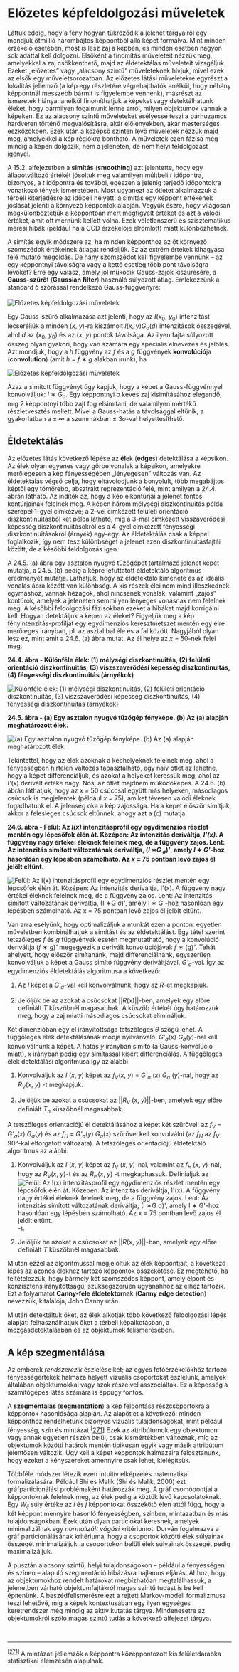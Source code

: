 <?xml version="1.0" encoding="UTF-8" standalone="no"?>
<!DOCTYPE html PUBLIC "-//W3C//DTD XHTML 1.1//EN" "http://www.w3.org/TR/xhtml11/DTD/xhtml11.dtd">
<html xmlns="http://www.w3.org/1999/xhtml"><head><meta name="generator" content="DocBook XSL Stylesheets V1.76.1"/></head><body><div class="section" title="Előzetes képfeldolgozási műveletek"><div class="titlepage"><div><div><h1 class="title"><a id="id782362"/>Előzetes képfeldolgozási műveletek</h1></div></div></div><p>Láttuk eddig, hogy a fény hogyan tükröződik a jelenet tárgyairól egy mondjuk ötmillió hárombájtos képpontból álló képet formálva. Mint minden érzékelő esetében, most is lesz zaj a képben, és minden esetben nagyon sok adattal kell dolgozni. Elsőként a finomítás műveleteit nézzük meg, amelyekkel a zaj csökkenthető, majd az éldetektálás műveleteit vizsgáljuk. Ezeket „előzetes” vagy „alacsony szintű” műveleteknek hívjuk, mivel ezek az elsők egy műveletsorozatban. Az előzetes látási műveletekre egyrészt a lokalitás jellemző (a kép egy részletére végrehajthatók anélkül, hogy néhány képpontnál messzebb bármit is figyelembe vennénk), másrészt az ismeretek hiánya: anélkül finomíthatjuk a képeket vagy detektálhatunk éleket, hogy bármilyen fogalmunk lenne arról, milyen objektumok vannak a képeken. Ez az alacsony szintű műveleteket esélyessé teszi a párhuzamos hardveren történő megvalósításra, akár élőlényekben, akár mesterséges eszközökben. Ezek után a középső szinten levő műveletek nézzük majd meg, amelyekkel a kép régiókra bontható. A műveletek ezen fázisa még mindig a képen dolgozik, nem a jeleneten, de nem helyi feldolgozást igényel.</p><p>A 15.2. alfejezetben a <span class="strong"><strong>simítás</strong></span> (<span class="strong"><strong>smoothing</strong></span>) azt jelentette, hogy egy állapotváltozó értékét jósoltuk meg valamilyen múltbeli <span class="emphasis"><em>t</em></span> időpontra, bizonyos, a <span class="emphasis"><em>t</em></span> időpontra és további, egészen a jelenig terjedő időpontokra vonatkozó tények ismeretében. Most ugyanezt az ötletet alkalmazzuk a térbeli kiterjedésre az időbeli helyett: a simítás egy képpont értékének jóslását jelenti a környező képpontok alapján. Vegyük észre, hogy világosan megkülönböztetjük a képpontban mért megfigyelt értéket és azt a valódi értéket, amit ott mérnünk kellett volna. Ezek véletlenszerű és szisztematikus mérési hibák (például ha a CCD érzékelője elromlott) miatt különbözhetnek.</p><p>A simítás egyik módszere az, ha minden képponthoz az őt környező szomszédok értékeinek átlagát rendeljük. Ez az extrém értékek kihagyása felé mutató megoldás. De hány szomszédot kell figyelembe vennünk – az egy képpontnyi távolságra vagy a kettő esetleg több pont távolságra lévőket? Erre egy válasz, amely jól működik Gauss-zajok kiszűrésére, a <span class="strong"><strong>Gauss-szűrő</strong></span>t (<span class="strong"><strong>Gaussian filter</strong></span>) használó súlyozott átlag. Emlékezzünk a standard <span class="emphasis"><em>δ</em></span><sub> </sub>szórással rendelkező Gauss-függvényre: </p><p><span class="inlinemediaobject"><img src="math/mi-24-0005.gif" alt="Előzetes képfeldolgozási műveletek"/></span></p><p>Egy Gauss-szűrő alkalmazása azt jelenti, hogy az <span class="emphasis"><em>I</em></span>(<span class="emphasis"><em>x</em></span><sub>0</sub>, <span class="emphasis"><em>y</em></span><sub>0</sub>) intenzitást lecseréljük a minden<span class="emphasis"><em> </em></span>(<span class="emphasis"><em>x</em></span>, <span class="emphasis"><em>y</em></span>)-ra kiszámolt <span class="emphasis"><em>I</em></span>(<span class="emphasis"><em>x</em></span>, <span class="emphasis"><em>y</em></span>)<span class="emphasis"><em>G<sub>σ</sub></em></span>(<span class="emphasis"><em>d</em></span>)<span class="emphasis"><em> </em></span>intenzitások összegével, ahol <span class="emphasis"><em>d</em></span> az (<span class="emphasis"><em>x</em></span><sub>0</sub>, <span class="emphasis"><em>y</em></span><sub>0</sub>) és az (<span class="emphasis"><em>x</em></span>, <span class="emphasis"><em>y</em></span>) pontok távolsága. Az ilyen fajta súlyozott összeg olyan gyakori, hogy van számára egy speciális elnevezés és jelölés. Azt mondjuk, hogy a <span class="emphasis"><em>h</em></span> függvény az <span class="emphasis"><em>f</em></span> és a <span class="emphasis"><em>g</em></span> függvények <span class="strong"><strong>konvolúció</strong></span>ja (<span class="strong"><strong>convolution</strong></span>) (amit <span class="emphasis"><em>h</em></span> = <span class="emphasis"><em>f </em></span>∗ <span class="emphasis"><em>g</em></span> alakban írunk), ha</p><p><span class="inlinemediaobject"><img src="math/mi-24-0006.gif" alt="Előzetes képfeldolgozási műveletek"/></span></p><p>Azaz a simított függvényt úgy kapjuk, hogy a képet a Gauss-függvénnyel konvolváljuk: <span class="emphasis"><em>I</em></span> ∗ <span class="emphasis"><em>G<sub>σ</sub></em></span>. Egy képpontnyi σ kevés zaj kisimításához elegendő, míg 2 képpontnyi több zajt fog elsimítani, de valamilyen mértékű részletvesztés mellett. Mivel a Gauss-hatás a távolsággal eltűnik, a gyakorlatban a ± ∞ a szummákban ± 3<span class="emphasis"><em>σ</em></span>-val helyettesíthető.</p><div class="section" title="Éldetektálás"><div class="titlepage"><div><div><h2 class="title"><a id="id782544"/>Éldetektálás</h2></div></div></div><p>Az előzetes látás következő lépése az <span class="strong"><strong>él</strong></span>ek (<span class="strong"><strong>edge</strong></span>s) detektálása a képsíkon. Az élek olyan egyenes vagy görbe vonalak a képsíkon, amelyekre merőlegesen a kép fényességében „lényegesen” változás van. Az éldetektálás végső célja, hogy eltávolodjunk a bonyolult, több megabájtos képtől egy tömörebb, absztrakt reprezentáció felé, mint amilyen a 24.4. ábrán látható. Az indíték az, hogy a kép élkontúrjai a jelenet fontos kontúrjainak felelnek meg. A képen három mélységi diszkontinuitás példa szerepel 1-gyel címkézve; a 2-vel címkézett felületi orientáció diszkontinuitásból két példa látható, míg a 3-mal címkézett visszaverődési képesség diszkontinuitásokról és a 4-gyel címkézett fényességi diszkontinuitásokról (árnyék) egy-egy. Az éldetektálás csak a képpel foglalkozik, így nem tesz különbséget a jelenet ezen diszkontinuitásfajtái között, de a későbbi feldolgozás igen.</p><p>A 24.5. (a) ábra egy asztalon nyugvó tűzőgépet tartalmazó jelenet képét mutatja, a 24.5. (b) pedig a képre lefuttatott éldetektáló algoritmus eredményét mutatja. Láthatjuk, hogy az éldetektáló kimenete és az ideális vonalas ábra között van különbség. A kis részek élei nem mind illeszkednek egymáshoz, vannak hézagok, ahol nincsenek vonalak, valamint „zajos” kontúrok, amelyek a jeleneten semmilyen lényeges vonásnak nem felelnek meg. A későbbi feldolgozási fázisokban ezeket a hibákat majd korrigálni kell. Hogyan detektáljuk a képen az éleket? Figyeljük meg a kép fényintenzitás-profilját egy egydimenziós keresztmetszet mentén egy élre merőleges irányban, pl. az asztal bal éle és a fal között. Nagyjából olyan lesz ez, mint amit a 24.6. (a) ábra mutat. Az él helye az <span class="emphasis"><em>x = </em></span>50-nek felel meg.</p><div class="figure"><a id="id782566"/><p class="title"><strong>24.4. ábra - Különféle élek: (1) mélységi diszkontinuitás, (2) felületi orientáció diszkontinuitás, (3) viszszaverődési képesség diszkontinuitás, (4) fényességi diszkontinuitás (árnyékok)</strong></p><div class="figure-contents"><div class="mediaobject"><img src="kepek/24-04.png" alt="Különféle élek: (1) mélységi diszkontinuitás, (2) felületi orientáció diszkontinuitás, (3) viszszaverődési képesség diszkontinuitás, (4) fényességi diszkontinuitás (árnyékok)"/></div></div></div><div class="figure"><a id="id782576"/><p class="title"><strong>24.5. ábra - (a) Egy asztalon nyugvó tűzőgép fényképe. (b) Az (a) alapján meghatározott élek.</strong></p><div class="figure-contents"><div class="mediaobject"><img src="kepek/24-05.png" alt="(a) Egy asztalon nyugvó tűzőgép fényképe. (b) Az (a) alapján meghatározott élek."/></div></div></div><p>Tekintettel, hogy az élek azoknak a képhelyeknek felelnek meg, ahol a fényességben hirtelen változás tapasztalható, egy naiv ötlet az lehetne, hogy a képet differenciáljuk, és azokat a helyeket keressük meg, ahol az<span class="emphasis"><em> I'</em></span>(<span class="emphasis"><em>x</em></span>) derivált értéke nagy. Nos, az ötlet majdnem működőképes. A 24.6. (b) ábrán láthatjuk, hogy az <span class="emphasis"><em>x = </em></span>50 csúccsal együtt más helyeken, másodlagos csúcsok is megjelentek (például <span class="emphasis"><em>x = </em></span>75), amiket tévesen valódi éleknek fogadhatunk el. A jelenség oka a kép zajossága. Ha a képet először simítjuk, akkor a felesleges csúcsok eltűnnek, ahogy azt a (c) mutatja.</p><div class="figure"><a id="id782602"/><p class="title"><strong>24.6. ábra - Felül: Az <span class="emphasis"><em>I(x)</em></span> intenzitásprofil egy egydimenziós részlet mentén egy lépcsőfok élén át. Középen: Az intenzitás deriváltja, <span class="emphasis"><em>I'(x)</em></span>. A függvény nagy értékei éleknek felelnek meg, de a függvény zajos. Lent: Az intenzitás simított változatának deriváltja, (<span class="emphasis"><em>I</em></span> ∗<span class="emphasis"><em>G<sub> </sub><sub>σ</sub></em></span>)<span class="emphasis"><em>'</em></span>, amely <span class="emphasis"><em>I</em></span> ∗ <span class="emphasis"><em>G'</em></span>-hoz hasonlóan egy lépésben számolható. Az<span class="emphasis"><em> x</em></span> = 75 pontban levő zajos él jelölt eltűnt.</strong></p><div class="figure-contents"><div class="mediaobject"><img src="kepek/24-06.png" alt="Felül: Az I(x) intenzitásprofil egy egydimenziós részlet mentén egy lépcsőfok élén át. Középen: Az intenzitás deriváltja, I'(x). A függvény nagy értékei éleknek felelnek meg, de a függvény zajos. Lent: Az intenzitás simított változatának deriváltja, (I ∗G σ)', amely I ∗ G'-hoz hasonlóan egy lépésben számolható. Az x = 75 pontban levő zajos él jelölt eltűnt."/></div></div></div><p>Van arra esélyünk, hogy optimalizáljuk a munkát ezen a ponton: egyetlen műveletben kombinálhatjuk a simítást és az éldetektálást. Egy tétel szerint tetszőleges <span class="emphasis"><em>f</em></span> és <span class="emphasis"><em>g</em></span> függvények esetén megmutatható, hogy a konvolúció deriváltja (<span class="emphasis"><em>f </em></span>∗<span class="emphasis"><em> g</em></span>)<span class="emphasis"><em>' </em></span>megegyezik a derivált konvolúciójával: <span class="emphasis"><em>f</em></span> ∗ (<span class="emphasis"><em>g</em></span>)<span class="emphasis"><em>'</em></span>. Tehát ahelyett, hogy először simítanánk, majd differenciálnánk, egyszerűen konvolváljuk a képet a Gauss simító függvény deriváltjával, <span class="emphasis"><em>G'<sub>σ</sub></em></span>-val. Így az egydimenziós éldetektálás algoritmusa a következő:</p><div class="orderedlist"><ol class="orderedlist"><li class="listitem"><p>Az <span class="emphasis"><em>I</em></span> képet a <span class="emphasis"><em>G'<sub>σ</sub></em></span>-val kell konvolválnunk, hogy az <span class="emphasis"><em>R</em></span>-et megkapjuk.</p></li><li class="listitem"><p>Jelöljük be az azokat a csúcsokat ||<span class="emphasis"><em>R</em></span>(<span class="emphasis"><em>x</em></span>)||-ben, amelyek egy előre definiált <span class="emphasis"><em>T</em></span> küszöbnél magasabbak. A küszöb értékét úgy határozzuk meg, hogy a zaj miatti másodlagos csúcsokat elimináljuk.</p></li></ol></div><p>Két dimenzióban egy él irányítottsága tetszőleges <span class="emphasis"><em>θ </em></span>szögű lehet. A függőleges élek detektálásának módja nyilvánvaló: <span class="emphasis"><em>G'<sub>σ</sub></em></span>(<span class="emphasis"><em>x</em></span>) <span class="emphasis"><em>G<sub>σ</sub></em></span>(<span class="emphasis"><em>y</em></span>)-nal kell konvolválnunk a képet. A hatás <span class="emphasis"><em>y</em></span> irányban simító (a Gauss-konvolúció miatt), <span class="emphasis"><em>x</em></span> irányban pedig egy simítással kísért differenciálás. A függőleges élek detektálási algoritmusa így az alábbi:</p><div class="orderedlist"><ol class="orderedlist"><li class="listitem"><p>Konvolváljuk az <span class="emphasis"><em>I</em></span> (<span class="emphasis"><em>x</em></span>, <span class="emphasis"><em>y</em></span>) képet az <span class="emphasis"><em>f<sub>V</sub></em></span>(<span class="emphasis"><em>x</em></span>, <span class="emphasis"><em>y</em></span>) = <span class="emphasis"><em>G'<sub>σ</sub></em></span> (<span class="emphasis"><em>x</em></span>) <span class="emphasis"><em>G<sub>σ</sub></em></span> (<span class="emphasis"><em>y</em></span>)-nal, hogy az <span class="emphasis"><em>R<sub>V</sub></em></span>(<span class="emphasis"><em>x</em></span>, <span class="emphasis"><em>y</em></span>) -t megkapjuk.</p></li><li class="listitem"><p>Jelöljük be azokat a csúcsokat az ||<span class="emphasis"><em>R<sub>V </sub></em></span>(<span class="emphasis"><em>x</em></span>, <span class="emphasis"><em>y</em></span>)||-ben, amelyek egy előre definiált <span class="emphasis"><em>T<sub>n</sub></em></span> küszöbnél magasabbak.</p></li></ol></div><p>A tetszőleges orientációjú él detektálásához a képet két szűrővel: az <span class="emphasis"><em>f<sub>V</sub></em></span> = <span class="emphasis"><em>G'<sub>σ</sub></em></span>(<span class="emphasis"><em>x</em></span>) <span class="emphasis"><em>G<sub>σ</sub></em></span>(<span class="emphasis"><em>y</em></span>) és az <span class="emphasis"><em>f<sub>H</sub></em></span> = <span class="emphasis"><em>G'<sub>σ</sub></em></span>(<span class="emphasis"><em>y</em></span>) <span class="emphasis"><em>G<sub>σ</sub></em></span>(<span class="emphasis"><em>x</em></span>) szűrővel kell konvolválni (az <span class="emphasis"><em>f<sub>H</sub></em></span> az <span class="emphasis"><em>f<sub>V</sub></em></span> 90°-kal elforgatott változata). A tetszőleges orientációjú éldetektáló algoritmus az alábbi:</p><div class="orderedlist"><ol class="orderedlist"><li class="listitem"><p>Konvolváljuk az <span class="emphasis"><em>I</em></span> (<span class="emphasis"><em>x</em></span>, <span class="emphasis"><em>y</em></span>) képet az <span class="emphasis"><em>f<sub>V</sub></em></span> (<span class="emphasis"><em>x</em></span>, <span class="emphasis"><em>y</em></span>)-nal, valamint az <span class="emphasis"><em>f<sub>H </sub></em></span>(<span class="emphasis"><em>x</em></span>, <span class="emphasis"><em>y</em></span>)-nal, hogy az <span class="emphasis"><em>R<sub>V</sub></em></span>(<span class="emphasis"><em>x</em></span>, <span class="emphasis"><em>y</em></span>)-t és az <span class="emphasis"><em>R<sub>H</sub></em></span>(<span class="emphasis"><em>x</em></span>, <span class="emphasis"><em>y</em></span>) -t megkaphassuk. Definiáljuk az <span class="inlinemediaobject"><img src="math/mi-24-0016.gif" alt="Felül: Az I(x) intenzitásprofil egy egydimenziós részlet mentén egy lépcsőfok élén át. Középen: Az intenzitás deriváltja, I'(x). A függvény nagy értékei éleknek felelnek meg, de a függvény zajos. Lent: Az intenzitás simított változatának deriváltja, (I ∗G σ)', amely I ∗ G'-hoz hasonlóan egy lépésben számolható. Az x = 75 pontban levő zajos él jelölt eltűnt."/></span>-t.</p></li><li class="listitem"><p>Jelöljük be azokat a csúcsokat az ||<span class="emphasis"><em>R</em></span>(<span class="emphasis"><em>x</em></span>, <span class="emphasis"><em>y</em></span>)||-ban, amelyek egy előre definiált <span class="emphasis"><em>T</em></span> küszöbnél magasabbak.</p></li></ol></div><p>Miután ezzel az algoritmussal megjelöltük az élek képpontjait, a következő lépés az azonos élekhez tartozó képpontok összekötése. Ez megtehető, ha feltételezzük, hogy bármely két szomszédos képpont, amely élpont és konzisztens irányítottságú, szükségszerűen ugyanahhoz az élhez tartozik. Ezt a folyamatot <span class="strong"><strong>Canny-féle éldetektor</strong></span>nak (<span class="strong"><strong>Canny edge detection</strong></span>) nevezzük, kitalálója, John Canny után.</p><p>Miután detektáltuk őket, az élek alkotják több következő feldolgozási lépés alapját: felhasználhatjuk őket a térbeli képalkotásban, a mozgásdetektálásban és az objektumok felismerésében.</p></div><div class="section" title="A kép szegmentálása"><div class="titlepage"><div><div><h2 class="title"><a id="id783012"/>A kép szegmentálása</h2></div></div></div><p>Az emberek <span class="emphasis"><em>rendszerezik</em></span> észleléseiket; az egyes fotóérzékelőkhöz tartozó fényességértékek halmaza helyett vizuális csoportokat észlelünk, amelyek általában objektumokkal vagy azok részeivel asszociáltak. Ez a képesség a számítógépes látás számára is éppúgy fontos.</p><p>A <span class="strong"><strong>szegmentálás</strong></span> (<span class="strong"><strong>segmentation</strong></span>) a kép felbontása részcsoportokra a képpontok hasonlósága alapján. Az alapötlet a következő: minden képponthoz rendelhetünk bizonyos vizuális tulajdonságokat, mint például fényesség, szín és mintázat.<sup>[<a id="id783034" href="#ftn.id783034" class="footnote">271</a>]</sup> Ezek az attribútumok egy objektumon vagy annak egyetlen részén belül, csak kismértékben változnak, míg az objektumok közötti határok mentén tipikusan egyik vagy másik attribútum jelentősen változik. Úgy kell a képet képpontok halmazaira felosztanunk, hogy ezeket a kényszereket amennyire csak lehet, kielégítsük.</p><p>Többféle módszer létezik ezen intuitív elképzelés matematikai formalizálására. Például Shi és Malik (Shi és Malik, 2000) ezt gráfparticionálási problémaként határozzák meg. A gráf csomópontjai a képpontoknak felelnek meg, az élek pedig a köztük levő kapcsolatoknak. Egy <span class="emphasis"><em>W<sub>ij</sub></em></span> súly értéke az <span class="emphasis"><em>i</em></span> és <span class="emphasis"><em>j</em></span> képpontokat összekötő élen attól függ, hogy a két képpont mennyire hasonló fényességben, színben, mintázatban és más tulajdonságokban. Ezek után olyan partíciókat keresnek, amelyek minimalizálnak egy <span class="emphasis"><em>normalizált vágási </em></span>kritériumot. Durván fogalmazva a gráf particionálásának kritériuma, hogy a csoportok közötti élek súlyainak összegét minimalizáljuk, a csoportokon belüli élek súlyainak összegét pedig maximalizáljuk.</p><p>A pusztán alacsony szintű, helyi tulajdonságokon – például a fényességen és színen – alapuló szegmentáció hibázásra hajlamos eljárás. Ahhoz, hogy az objektumokhoz rendelt határokat megbízhatóan megtalálhassuk, a jelenetben várható objektumfajtákról magas szintű tudást is be kell építenünk. A beszédfelismerésre ezt a rejtett Markov-modell formalizmusa teszi lehetővé, míg a képek kontextusában egy ilyen egységes keretrendszer még mindig az aktív kutatás tárgya. Mindenesetre az objektumokról szóló magas szintű tudás a következő alfejezet tárgya.</p></div><div class="footnotes"><br/><hr/><div class="footnote"><p class="footnote text"><sup>[<a id="ftn.id783034" href="#id783034" class="para">271</a>] </sup> A mintázati jellemzők a képpontra középpontozott kis felületdarabka statisztikai elemzésén alapulnak.</p></div></div></div></body></html>
